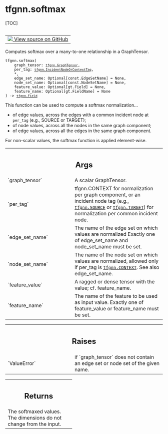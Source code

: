 # tfgnn.softmax

[TOC]

<!-- Insert buttons and diff -->

<table class="tfo-notebook-buttons tfo-api nocontent" align="left">
<td>
  <a target="_blank" href="https://github.com/tensorflow/gnn/tree/master/tensorflow_gnn/graph/normalization_ops.py#L26-L91">
    <img src="https://www.tensorflow.org/images/GitHub-Mark-32px.png" />
    View source on GitHub
  </a>
</td>
</table>

Computes softmax over a many-to-one relationship in a GraphTensor.

<pre class="devsite-click-to-copy prettyprint lang-py tfo-signature-link">
<code>tfgnn.softmax(
    graph_tensor: <a href="../tfgnn/GraphTensor.md"><code>tfgnn.GraphTensor</code></a>,
    per_tag: <a href="../tfgnn/IncidentNodeOrContextTag.md"><code>tfgnn.IncidentNodeOrContextTag</code></a>,
    *,
    edge_set_name: Optional[const.EdgeSetName] = None,
    node_set_name: Optional[const.NodeSetName] = None,
    feature_value: Optional[gt.Field] = None,
    feature_name: Optional[gt.FieldName] = None
) -> <a href="../tfgnn/Field.md"><code>tfgnn.Field</code></a>
</code></pre>



<!-- Placeholder for "Used in" -->

This function can be used to compute a softmax normalization...

  * of edge values, across the edges with a common incident node at `per_tag`
    (e.g., SOURCE or TARGET);
  * of node values, across all the nodes in the same graph component;
  * of edge values, across all the edges in the same graph component.

For non-scalar values, the softmax function is applied element-wise.

<!-- Tabular view -->
 <table class="responsive fixed orange">
<colgroup><col width="214px"><col></colgroup>
<tr><th colspan="2"><h2 class="add-link">Args</h2></th></tr>

<tr>
<td>
`graph_tensor`<a id="graph_tensor"></a>
</td>
<td>
A scalar GraphTensor.
</td>
</tr><tr>
<td>
`per_tag`<a id="per_tag"></a>
</td>
<td>
tfgnn.CONTEXT for normalization per graph component, or an incident
node tag (e.g., <a href="../tfgnn.md#SOURCE"><code>tfgnn.SOURCE</code></a> or <a href="../tfgnn.md#TARGET"><code>tfgnn.TARGET</code></a>) for normalization per
common incident node.
</td>
</tr><tr>
<td>
`edge_set_name`<a id="edge_set_name"></a>
</td>
<td>
The name of the edge set on which values are normalized
Exactly one of edge_set_name and node_set_name must be set.
</td>
</tr><tr>
<td>
`node_set_name`<a id="node_set_name"></a>
</td>
<td>
The name of the node set on which values are normalized,
allowed only if per_tag is <a href="../tfgnn.md#CONTEXT"><code>tfgnn.CONTEXT</code></a>. See also edge_set_name.
</td>
</tr><tr>
<td>
`feature_value`<a id="feature_value"></a>
</td>
<td>
A ragged or dense tensor with the value; cf. feature_name.
</td>
</tr><tr>
<td>
`feature_name`<a id="feature_name"></a>
</td>
<td>
The name of the feature to be used as input value.
Exactly one of feature_value or feature_name must be set.
</td>
</tr>
</table>

<!-- Tabular view -->
 <table class="responsive fixed orange">
<colgroup><col width="214px"><col></colgroup>
<tr><th colspan="2"><h2 class="add-link">Raises</h2></th></tr>

<tr>
<td>
`ValueError`<a id="ValueError"></a>
</td>
<td>
if `graph_tensor` does not contain an edge set or node set
of the given name.
</td>
</tr>
</table>

<!-- Tabular view -->
 <table class="responsive fixed orange">
<colgroup><col width="214px"><col></colgroup>
<tr><th colspan="2"><h2 class="add-link">Returns</h2></th></tr>
<tr class="alt">
<td colspan="2">
The softmaxed values. The dimensions do not change from the input.
</td>
</tr>

</table>


